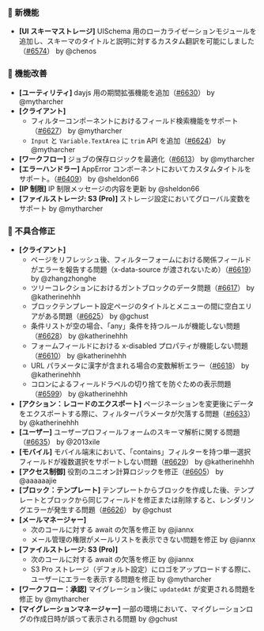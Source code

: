 ### 🎉 新機能

* **[UI スキーマストレージ]** UISchema 用のローカライゼーションモジュールを追加し、スキーマのタイトルと説明に対するカスタム翻訳を可能にしました（[#6574](https://github.com/nocobase/nocobase/pull/6574)） by @chenos

### 🚀 機能改善

* **[ユーティリティ]** dayjs 用の期間拡張機能を追加（[#6630](https://github.com/nocobase/nocobase/pull/6630)） by @mytharcher
* **[クライアント]**
  * フィルターコンポーネントにおけるフィールド検索機能をサポート（[#6627](https://github.com/nocobase/nocobase/pull/6627)） by @mytharcher
  * `Input` と `Variable.TextArea` に `trim` API を追加（[#6624](https://github.com/nocobase/nocobase/pull/6624)） by @mytharcher
* **[ワークフロー]** ジョブの保存ロジックを最適化（[#6613](https://github.com/nocobase/nocobase/pull/6613)） by @mytharcher
* **[エラーハンドラー]** AppError コンポーネントにおいてカスタムタイトルをサポート。（[#6409](https://github.com/nocobase/nocobase/pull/6409)） by @sheldon66
* **[IP 制限]** IP 制限メッセージの内容を更新 by @sheldon66
* **[ファイルストレージ: S3 (Pro)]** ストレージ設定においてグローバル変数をサポート by @mytharcher

### 🐛 不具合修正

* **[クライアント]**
  * ページをリフレッシュ後、フィルターフォームにおける関係フィールドがエラーを報告する問題（x-data-source が渡されないため）（[#6619](https://github.com/nocobase/nocobase/pull/6619)） by @zhangzhonghe
  * ツリーコレクションにおけるガントブロックのデータ問題（[#6617](https://github.com/nocobase/nocobase/pull/6617)） by @katherinehhh
  * ブロックテンプレート設定ページのタイトルとメニューの間に空白エリアがある問題（[#6625](https://github.com/nocobase/nocobase/pull/6625)） by @gchust
  * 条件リストが空の場合、「any」条件を持つルールが機能しない問題（[#6628](https://github.com/nocobase/nocobase/pull/6628)） by @katherinehhh
  * フォームフィールドにおける x-disabled プロパティが機能しない問題（[#6610](https://github.com/nocobase/nocobase/pull/6610)） by @katherinehhh
  * URL パラメータに漢字が含まれる場合の変数解析エラー（[#6618](https://github.com/nocobase/nocobase/pull/6618)） by @katherinehhh
  * コロンによるフィールドラベルの切り捨てを防ぐための表示問題（[#6599](https://github.com/nocobase/nocobase/pull/6599)） by @katherinehhh
* **[アクション：レコードのエクスポート]** ページネーションを変更後にデータをエクスポートする際に、フィルターパラメータが欠落する問題（[#6633](https://github.com/nocobase/nocobase/pull/6633)） by @katherinehhh
* **[ユーザー]** ユーザープロフィールフォームのスキーマ解析に関する問題（[#6635](https://github.com/nocobase/nocobase/pull/6635)） by @2013xile
* **[モバイル]** モバイル端末において、「contains」フィルターを持つ単一選択フィールドが複数選択をサポートしない問題（[#6629](https://github.com/nocobase/nocobase/pull/6629)） by @katherinehhh
* **[アクセス制御]** 役割のユニオン計算ロジックを修正（[#6605](https://github.com/nocobase/nocobase/pull/6605)） by @aaaaaajie
* **[ブロック：テンプレート]** テンプレートからブロックを作成した後、テンプレートとブロックから同じフィールドを修正または削除すると、レンダリングエラーが発生する問題（[#6626](https://github.com/nocobase/nocobase/pull/6626)） by @gchust
* **[メールマネージャー]**
  * 次のコールに対する await の欠落を修正 by @jiannx
  * メール管理の権限がメールリストを表示できない問題を修正 by @jiannx
* **[ファイルストレージ: S3 (Pro)]**
  * 次のコールに対する await の欠落を修正 by @jiannx
  * S3 Pro ストレージ（デフォルト設定）にロゴをアップロードする際に、ユーザーにエラーを表示する問題を修正 by @mytharcher
* **[ワークフロー：承認]** マイグレーション後に `updatedAt` が変更される問題を修正 by @mytharcher
* **[マイグレーションマネージャー]** 一部の環境において、マイグレーションログの作成日時が誤って表示される問題 by @gchust
